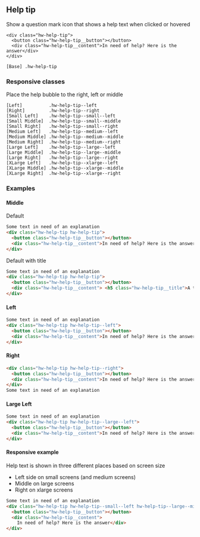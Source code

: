 ## Help tip

Show a question mark icon that shows a help text when clicked or hovered



```code
<div class="hw-help-tip">
  <button class="hw-help-tip__button"></button>
  <div class="hw-help-tip__content">In need of help? Here is the answer</div>
</div>
```


```code
[Base] .hw-help-tip
```

### Responsive classes
Place the help bubble to the right, left or middle
```code
[Left]          .hw-help-tip--left
[Right]         .hw-help-tip--right
[Small Left]    .hw-help-tip--small--left
[Small Middle]  .hw-help-tip--small--middle
[Small Right]   .hw-help-tip--small--right
[Medium Left]   .hw-help-tip--medium--left
[Medium Middle] .hw-help-tip--medium--middle
[Medium Right]  .hw-help-tip--medium--right
[Large Left]    .hw-help-tip--large--left
[Large Middle]  .hw-help-tip--large--middle
[Large Right]   .hw-help-tip--large--right
[XLarge Left]   .hw-help-tip--xlarge--left
[XLarge Middle] .hw-help-tip--xlarge--middle
[XLarge Right]  .hw-help-tip--xlarge--right
```


### Examples

#### Middle
Default
```html
Some text in need of an explanation
<div class="hw-help-tip hw-help-tip">
  <button class="hw-help-tip__button"></button>
  <div class="hw-help-tip__content">In need of help? Here is the answer. Some more lines for this one I think</div>
</div>
```

Default with title
```html
Some text in need of an explanation
<div class="hw-help-tip hw-help-tip">
  <button class="hw-help-tip__button"></button>
  <div class="hw-help-tip__content"> <h5 class="hw-help-tip__title">A title, should you need</h5>In need of help? Here is the answer. Some more lines for this one I think</div>
</div>
```

#### Left

```html
Some text in need of an explanation
<div class="hw-help-tip hw-help-tip--left">
  <button class="hw-help-tip__button"></button>
  <div class="hw-help-tip__content">In need of help? Here is the answer</div>
</div>
```


#### Right

```html
<div class="hw-help-tip hw-help-tip--right">
  <button class="hw-help-tip__button"></button>
  <div class="hw-help-tip__content">In need of help? Here is the answer</div>
</div>
Some text in need of an explanation
```


#### Large Left

```html
Some text in need of an explanation
<div class="hw-help-tip hw-help-tip--large--left">
  <button class="hw-help-tip__button"></button>
  <div class="hw-help-tip__content">In need of help? Here is the answer</div>
</div>
```

#### Responsive example
Help text is shown in three different places based on screen size
- Left side on small screens (and medium screens)
- Middle on large screens
- Right on xlarge screens

```html
Some text in need of an explanation
<div class="hw-help-tip hw-help-tip--small--left hw-help-tip--large--middle hw-help-tip--xlarge--right">
  <button class="hw-help-tip__button"></button>
  <div class="hw-help-tip__content">
    In need of help? Here is the answer</div>
</div>
```

